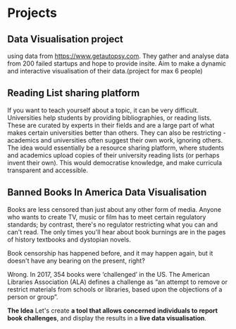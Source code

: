# Projects

## Data Visualisation project 

using data from https://www.getautopsy.com. 
They gather and analyse data from 200 failed startups and hope to provide insite.
Aim to make a dynamic and interactive visualisation of their data.(project for max 6 people)

## Reading List sharing platform

If you want to teach yourself about a topic, it can be very difficult. Universities help students by providing bibliographies, or reading lists. These are curated by experts in their fields and are a large part of what makes certain universities better than others. They can also be restricting - academics and universities often suggest their own work, ignoring others. The idea would essentially be a resource sharing platform, where students and academics upload copies of their university reading lists (or perhaps invent their own). This would democratise knowledge, and make curricula transparent and accessible.

## Banned Books In America Data Visualisation

Books are less censored than just about any other form of media. Anyone who wants to create TV, music or film has to meet certain regulatory standards; by contrast, there's no regulator restricting what you can and can't read. The only times you'll hear about book burnings are in the pages of history textbooks and dystopian novels.

Book censorship has happened before, and it may happen again, but it doesn't have any bearing on the present, right?

Wrong. In 2017, 354 books were ‘challenged’ in the US. The American Libraries Association (ALA) defines a challenge as “an attempt to remove or restrict materials from schools or libraries, based upon the objections of a person or group”.

**The Idea**
Let's create **a tool that allows concerned individuals to report book challenges**, and display the results in a **live data visualisation**.


